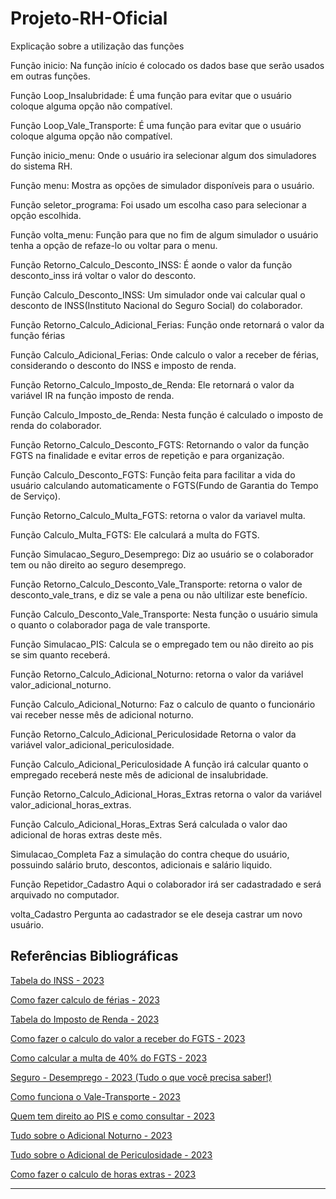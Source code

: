 # Projeto-RH-Oficial
Explicação sobre a utilização das funções

Função inicio: 
Na função início é colocado os dados base que serão usados em outras funções.

Função Loop_Insalubridade: 
É uma função para evitar que o usuário coloque alguma opção não compatível.

Função Loop_Vale_Transporte:
É uma função para evitar que o usuário coloque alguma opção não compatível.

Função inicio_menu:
Onde o usuário ira selecionar algum dos simuladores do sistema RH.

Função menu:
Mostra as opções de simulador disponíveis para o usuário.

Função seletor_programa:
Foi usado um escolha caso para selecionar a opção escolhida.

Função volta_menu:
Função para que no fim de algum simulador o usuário tenha a opção de refaze-lo ou voltar para o menu.

Função Retorno_Calculo_Desconto_INSS:
É aonde o valor da função desconto_inss irá voltar o valor do desconto. 

Função Calculo_Desconto_INSS:
Um simulador onde vai calcular qual o desconto de INSS(Instituto Nacional do Seguro Social) do colaborador.

Função Retorno_Calculo_Adicional_Ferias:
Função onde retornará o valor da função férias

Função Calculo_Adicional_Ferias:
Onde calculo o valor a receber de férias, considerando o desconto do INSS e imposto de renda.

Função Retorno_Calculo_Imposto_de_Renda:
Ele retornará o valor da variável IR na função imposto de renda.

Função Calculo_Imposto_de_Renda:
Nesta função é calculado o imposto de renda do colaborador.

Função Retorno_Calculo_Desconto_FGTS:
Retornando o valor da função FGTS na finalidade e evitar erros de repetição e para organização.

Função Calculo_Desconto_FGTS:
Função feita para facilitar a vida do usuário calculando automaticamente o FGTS(Fundo de Garantia do Tempo de Serviço).

Função Retorno_Calculo_Multa_FGTS:
retorna o valor da variavel multa.

Função Calculo_Multa_FGTS:
Ele calculará a multa do FGTS.

Função Simulacao_Seguro_Desemprego:
Diz ao usuário se o colaborador tem ou não direito ao seguro desemprego.

Função Retorno_Calculo_Desconto_Vale_Transporte:
retorna o valor de desconto_vale_trans, e diz se vale a pena ou não ultilizar este benefício.

Função Calculo_Desconto_Vale_Transporte:
Nesta função o usuário simula o quanto o colaborador paga de vale transporte.

Função Simulacao_PIS:
Calcula se o empregado tem ou não direito ao pis se sim quanto receberá.

Função Retorno_Calculo_Adicional_Noturno:
retorna o valor da variável valor_adicional_noturno.

Função Calculo_Adicional_Noturno:
Faz o calculo de quanto o funcionário vai receber nesse mês de adicional noturno.

Função Retorno_Calculo_Adicional_Periculosidade
Retorna o valor da variável valor_adicional_periculosidade.

Função Calculo_Adicional_Periculosidade
A função irá calcular quanto o empregado receberá neste mês de adicional de insalubridade.

Função Retorno_Calculo_Adicional_Horas_Extras
retorna o valor da variável valor_adicional_horas_extras.

Função Calculo_Adicional_Horas_Extras
Será calculada o valor dao adicional de horas extras deste mês.

Simulacao_Completa
Faz a simulação do contra cheque do usuário, possuindo salário bruto, descontos, adicionais e salário liquido.

Função Repetidor_Cadastro
Aqui o colaborador irá ser cadastradado e será arquivado no computador.

volta_Cadastro
Pergunta ao cadastrador se ele deseja castrar um novo usuário.


Referências Bibliográficas
-----------------------------------------------------------------------------------------------------------------------------------------------------------------------
[Tabela do INSS - 2023](https://blog.convenia.com.br/tabela-do-inss-para-2023-confira-os-reajustes/)

[Como fazer calculo de férias - 2023](https://www.vagas.com.br/profissoes/como-calcular-ferias-calculo/#:~:text=No%20c%C3%A1lculo%20de%20f%C3%A9rias,%20%C3%A9,somar%201/3%20dele%20mesmo.)

[Tabela do Imposto de Renda - 2023](https://www.creditas.com/exponencial/tabela-imposto-de-renda/)

[Como fazer o calculo do valor a receber do FGTS - 2023](https://meutudo.com.br/blog/calculadoras/calculo-fgts/#:~:text=O%20c%C3%A1lculo%20mensal%20do%20FGTS,a%20antecipa%C3%A7%C3%A3o%20do%20recolhimento%20rescis%C3%B3rio%29.)

[Como calcular a multa de 40% do FGTS - 2023](https://economia.uol.com.br/noticias/redacao/2023/03/18/fgts-entenda-como-e-calculada-multa-de-40-em-caso-de-demissao.htm#:~:text=No%20caso%20da%20demiss%C3%A3o%20sem,de%20R$%2040.000,00.)

[Seguro - Desemprego - 2023 (Tudo o que você precisa saber!)](https://blog.pagseguro.uol.com.br/seguro-desemprego/)

[Como funciona o Vale-Transporte - 2023](https://www.bwg.com.br/como-funciona-o-vale-transporte/#:~:text=O%20uso%20do%20vale-transporte,profissional%20tenha%20direito%20ao%20custeio.)

[Quem tem direito ao PIS e como consultar - 2023](https://economia.uol.com.br/guia-de-economia/pis-como-consultar-o-seu-e-quem-tem-direito-ao-abono-salarial.htm)

[Tudo sobre o Adicional Noturno - 2023](https://www.gupy.io/blog/adicional-noturno#:~:text=Adicional%20noturno%20%C3%A9%20um%20acr%C3%A9scimo,22h%20at%C3%A9%205h%20da%20manh%C3%A3.)

[Tudo sobre o Adicional de Periculosidade - 2023](https://forbusiness.vagas.com.br/blog/adicional-de-periculosidade/#:~:text=periculosidade%20e%20insalubridade?-,O%20que%20%C3%A9%20adicional%20de%20periculosidade?,e%20gratifica%C3%A7%C3%B5es%20pagas%20pelo%20empregador.)

[Como fazer o calculo de horas extras - 2023](https://www.pontotel.com.br/como-calcular-hora-extra/#:~:text=E%20sobre%20o%20c%C3%A1lculo%20do,superior%20%C3%A0%20da%20hora%20normal.%E2%80%9D)

-----------------------------------------------------------------------------------------------------------------------------------------------------------------------
